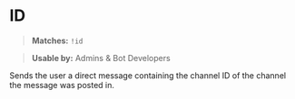 # ID

> **Matches:** `!id`

> **Usable by:** Admins & Bot Developers

Sends the user a direct message containing the channel ID of the channel the message was posted in.
